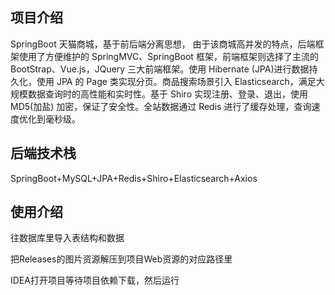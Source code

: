## 项目介绍
SpringBoot 天猫商城，基于前后端分离思想， 由于该商城高并发的特点，后端框架使用了方便维护的 SpringMVC、SpringBoot 框架，前端框架则选择了主流的 BootStrap、Vue.js，JQuery 三大前端框架。使用 Hibernate (JPA)进行数据持久化，使用 JPA 的 Page 类实现分页。商品搜索场景引入 Elasticsearch，满足大规模数据查询时的高性能和实时性。基于 Shiro 实现注册、登录、退出，使用MD5(加盐) 加密，保证了安全性。全站数据通过 Redis 进行了缓存处理，查询速度优化到毫秒级。

## 后端技术栈
SpringBoot+MySQL+JPA+Redis+Shiro+Elasticsearch+Axios

## 使用介绍
往数据库里导入表结构和数据

把Releases的图片资源解压到项目Web资源的对应路径里

IDEA打开项目等待项目依赖下载，然后运行
